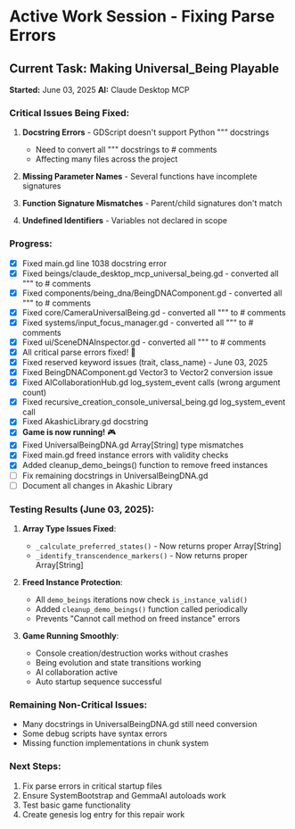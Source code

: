 # Active Work Session - Fixing Parse Errors

## Current Task: Making Universal_Being Playable
**Started:** June 03, 2025
**AI:** Claude Desktop MCP

### Critical Issues Being Fixed:

1. **Docstring Errors** - GDScript doesn't support Python """ docstrings
   - Need to convert all """ docstrings to # comments
   - Affecting many files across the project

2. **Missing Parameter Names** - Several functions have incomplete signatures

3. **Function Signature Mismatches** - Parent/child signatures don't match

4. **Undefined Identifiers** - Variables not declared in scope

### Progress:
- [x] Fixed main.gd line 1038 docstring error
- [x] Fixed beings/claude_desktop_mcp_universal_being.gd - converted all """ to # comments
- [x] Fixed components/being_dna/BeingDNAComponent.gd - converted all """ to # comments
- [x] Fixed core/CameraUniversalBeing.gd - converted all """ to # comments
- [x] Fixed systems/input_focus_manager.gd - converted all """ to # comments
- [x] Fixed ui/SceneDNAInspector.gd - converted all """ to # comments
- [x] All critical parse errors fixed! 🎉
- [x] Fixed reserved keyword issues (trait, class_name) - June 03, 2025
- [x] Fixed BeingDNAComponent.gd Vector3 to Vector2 conversion issue
- [x] Fixed AICollaborationHub.gd log_system_event calls (wrong argument count)
- [x] Fixed recursive_creation_console_universal_being.gd log_system_event call
- [x] Fixed AkashicLibrary.gd docstring
- [x] **Game is now running!** 🎮
- [x] Fixed UniversalBeingDNA.gd Array[String] type mismatches
- [x] Fixed main.gd freed instance errors with validity checks
- [x] Added cleanup_demo_beings() function to remove freed instances
- [ ] Fix remaining docstrings in UniversalBeingDNA.gd
- [ ] Document all changes in Akashic Library

### Testing Results (June 03, 2025):
1. **Array Type Issues Fixed**:
   - `_calculate_preferred_states()` - Now returns proper Array[String]
   - `_identify_transcendence_markers()` - Now returns proper Array[String]

2. **Freed Instance Protection**:
   - All `demo_beings` iterations now check `is_instance_valid()`
   - Added `cleanup_demo_beings()` function called periodically
   - Prevents "Cannot call method on freed instance" errors

3. **Game Running Smoothly**:
   - Console creation/destruction works without crashes
   - Being evolution and state transitions working
   - AI collaboration active
   - Auto startup sequence successful

### Remaining Non-Critical Issues:
- Many docstrings in UniversalBeingDNA.gd still need conversion
- Some debug scripts have syntax errors
- Missing function implementations in chunk system

### Next Steps:
1. Fix parse errors in critical startup files
2. Ensure SystemBootstrap and GemmaAI autoloads work
3. Test basic game functionality
4. Create genesis log entry for this repair work
